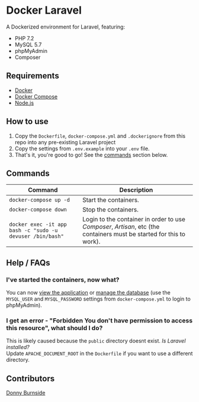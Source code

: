 # Docker Laravel
A Dockerized environment for Laravel, featuring:
- PHP 7.2
- MySQL 5.7
- phpMyAdmin
- Composer


## Requirements
* [Docker](https://www.docker.com/)
* [Docker Compose](https://docs.docker.com/compose/)
* [Node.js](https://nodejs.org/)


## How to use
1. Copy the `Dockerfile`, `docker-compose.yml` and `.dockerignore` from this repo into any pre-existing Laravel project
2. Copy the settings from `.env.example` into your `.env` file.
3. That's it, you're good to go! See the [commands](#commands) section below.


## Commands
| Command | Description
|---|-
| `docker-compose up -d` | Start the containers.
| `docker-compose down` | Stop the containers.
| `docker exec -it app bash -c "sudo -u devuser /bin/bash"` | Login to the container in order to use _Composer_, _Artisan_, etc (the containers must be started for this to work).


## Help / FAQs
### I've started the containers, now what?
You can now [view the application](http://localhost:8000) or [manage the database](http://localhost:8080) (use the `MYSQL_USER` and `MYSQL_PASSWORD` settings from `docker-compose.yml` to login to phpMyAdmin).

### I get an error - "Forbidden You don't have permission to access this resource", what should I do?
This is likely caused because the `public` directory doesnt exist. _Is Laravel installed?_  
Update `APACHE_DOCUMENT_ROOT` in the `Dockerfile` if you want to use a different directory.


## Contributors
[Donny Burnside](http://www.donnyburnside.com/)